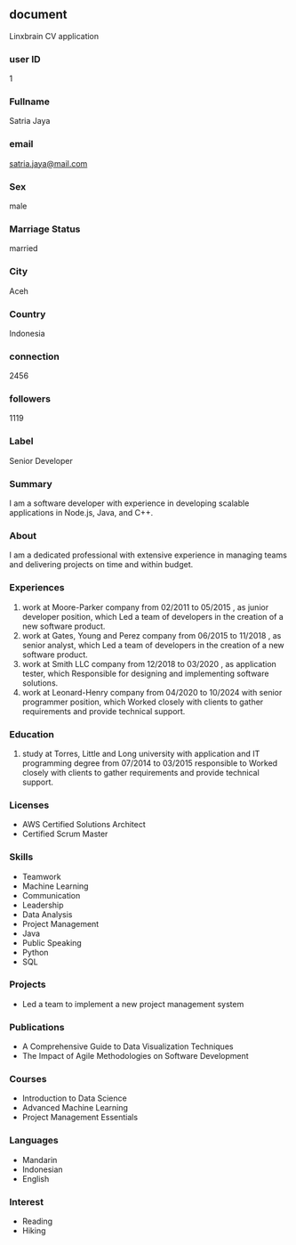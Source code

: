 ## document
Linxbrain CV application

### user ID
1

### Fullname
Satria Jaya

### email
satria.jaya@mail.com

### Sex
male

### Marriage Status
married

### City
Aceh

### Country
Indonesia

### connection
2456

### followers
1119

### Label
Senior Developer

### Summary
I am a software developer with experience in developing scalable applications in Node.js, Java, and C++.

### About
I am a dedicated professional with extensive experience in managing teams and delivering projects on time and within budget.

### Experiences
1. work at Moore-Parker company from 02/2011 to 05/2015 , as junior developer position,  which Led a team of developers in the creation of a new software product.
2. work at Gates, Young and Perez company from 06/2015 to 11/2018 , as senior analyst,  which Led a team of developers in the creation of a new software product.
3. work at Smith LLC company from 12/2018 to 03/2020 , as application tester,  which Responsible for designing and implementing software solutions.
4. work at Leonard-Henry company from 04/2020 to 10/2024 with senior programmer position, which Worked closely with clients to gather requirements and provide technical support.

### Education
1. study at Torres, Little and Long university with application and IT programming degree from 07/2014 to 03/2015 responsible to  Worked closely with clients to gather requirements and provide technical support.

### Licenses
- AWS Certified Solutions Architect
- Certified Scrum Master

### Skills
- Teamwork
- Machine Learning
- Communication
- Leadership
- Data Analysis
- Project Management
- Java
- Public Speaking
- Python
- SQL

### Projects
- Led a team to implement a new project management system

### Publications
- A Comprehensive Guide to Data Visualization Techniques
- The Impact of Agile Methodologies on Software Development

### Courses
- Introduction to Data Science
- Advanced Machine Learning
- Project Management Essentials

### Languages
- Mandarin
- Indonesian
- English

### Interest
- Reading
- Hiking
